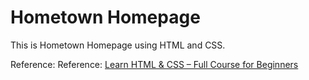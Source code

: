# Hometown Homepage
This is Hometown Homepage using HTML and CSS.

Reference: Reference: [Learn HTML & CSS – Full Course for Beginners](https://www.youtube.com/watch?v=a_iQb1lnAEQ&t=8428s)